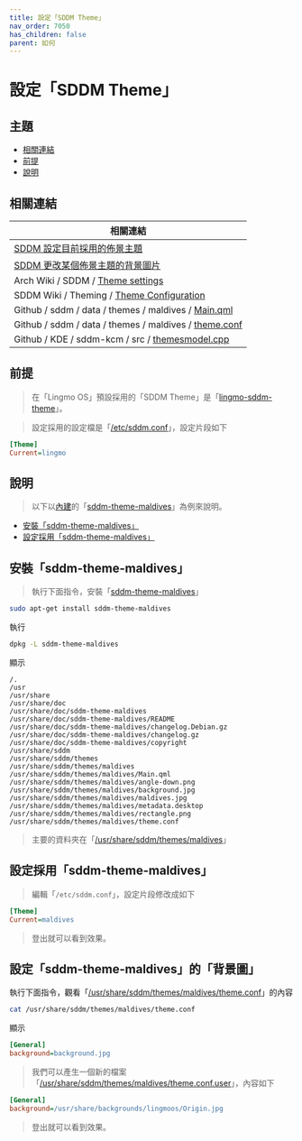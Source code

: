 ```yaml
---
title: 設定「SDDM Theme」
nav_order: 7050
has_children: false
parent: 如何
---
```



# 設定「SDDM Theme」




## 主題

* [相關連結](#相關連結)
* [前提](#前提)
* [說明](#說明)




## 相關連結

| 相關連結 |
| ------- |
| [SDDM 設定目前採用的佈景主題](https://samwhelp.github.io/note-about-sddm/read/howto/config-current-theme.html) |
| [SDDM 更改某個佈景主題的背景圖片](https://samwhelp.github.io/note-about-sddm/read/howto/custom-theme-background.html) |
| Arch Wiki / SDDM / [Theme settings](https://wiki.archlinux.org/title/SDDM#Theme_settings) |
| SDDM Wiki / Theming / [Theme Configuration](https://github.com/sddm/sddm/wiki/Theming#theme-configuration) |
| Github / sddm / data / themes / maldives / [Main.qml](https://github.com/sddm/sddm/blob/develop/data/themes/maldives/Main.qml#L58-L68) |
| Github / sddm / data / themes / maldives / [theme.conf](https://github.com/sddm/sddm/blob/develop/data/themes/maldives/theme.conf#L1-L2) |
| Github / KDE / sddm-kcm / src / [themesmodel.cpp](https://github.com/KDE/sddm-kcm/blob/master/src/themesmodel.cpp#L183-L195) |




## 前提

> 在「Lingmo OS」預設採用的「SDDM Theme」是「[lingmo-sddm-theme](https://github.com/LingmoOS/lingmo-sddm-theme)」。

> 設定採用的設定檔是「[/etc/sddm.conf](https://github.com/LingmoOS/lingmo-sddm-theme/blob/main/sddm.conf)」，設定片段如下

``` ini
[Theme]
Current=lingmo
```




## 說明

> 以下以[內建](https://github.com/sddm/sddm/tree/develop/data/themes)的「[sddm-theme-maldives](https://packages.debian.org/stable/sddm-theme-maldives)」為例來說明。


* [安裝「sddm-theme-maldives」](#安裝sddm-theme-maldives)
* [設定採用「sddm-theme-maldives」](#設定採用sddm-theme-maldives)




## 安裝「sddm-theme-maldives」

> 執行下面指令，安裝「[sddm-theme-maldives](https://packages.debian.org/stable/sddm-theme-maldives)」

``` sh
sudo apt-get install sddm-theme-maldives
```

執行

``` sh
dpkg -L sddm-theme-maldives
```

顯示

```
/.
/usr
/usr/share
/usr/share/doc
/usr/share/doc/sddm-theme-maldives
/usr/share/doc/sddm-theme-maldives/README
/usr/share/doc/sddm-theme-maldives/changelog.Debian.gz
/usr/share/doc/sddm-theme-maldives/changelog.gz
/usr/share/doc/sddm-theme-maldives/copyright
/usr/share/sddm
/usr/share/sddm/themes
/usr/share/sddm/themes/maldives
/usr/share/sddm/themes/maldives/Main.qml
/usr/share/sddm/themes/maldives/angle-down.png
/usr/share/sddm/themes/maldives/background.jpg
/usr/share/sddm/themes/maldives/maldives.jpg
/usr/share/sddm/themes/maldives/metadata.desktop
/usr/share/sddm/themes/maldives/rectangle.png
/usr/share/sddm/themes/maldives/theme.conf
```

> 主要的資料夾在「[/usr/share/sddm/themes/maldives](https://github.com/sddm/sddm/tree/develop/data/themes/maldives)」




## 設定採用「sddm-theme-maldives」

> 編輯「`/etc/sddm.conf`」，設定片段修改成如下

``` ini
[Theme]
Current=maldives
```

> 登出就可以看到效果。




## 設定「sddm-theme-maldives」的「背景圖」

執行下面指令，觀看「[/usr/share/sddm/themes/maldives/theme.conf](https://github.com/sddm/sddm/blob/develop/data/themes/maldives/theme.conf)」的內容

``` sh
cat /usr/share/sddm/themes/maldives/theme.conf
```

顯示

``` ini
[General]
background=background.jpg
```

> 我們可以產生一個新的檔案「[/usr/share/sddm/themes/maldives/theme.conf.user](https://github.com/samwhelp/lingmo-adjustment/blob/main/prototype/main/sddm-config/by-theme/main/profile/Maldives/asset/overlay/usr/share/sddm/themes/maldives/theme.conf.user)」，內容如下

``` ini
[General]
background=/usr/share/backgrounds/lingmoos/Origin.jpg
```

> 登出就可以看到效果。
